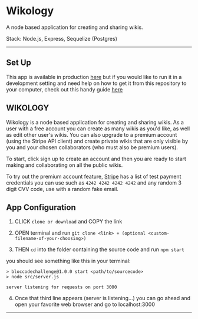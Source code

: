 # Wikology

A node based application for creating and sharing wikis.

Stack: Node.js, Express, Sequelize (Postgres)

---

## Set Up

This app is available in production [here](https://mxoliver-wikology.herokuapp.com) but if you would like to run it in a development setting and need help on how to get it from this repository to your computer, check out this handy guide [here](#app-configuration)

## WIKOLOGY 

Wikology is a node based application for creating and sharing wikis. As a user with a free account you can create as many wikis as you'd like, as well as edit other user's wikis. You can also upgrade to a premium account (using the Stripe API client) and create private wikis that are only visible by you and your chosen collaborators (who must also be premium users). 

To start, click sign up to create an account and then you are ready to start making and collaborating on all the public wikis. 

To try out the premium account feature, [Stripe](https://stripe.com/docs/testing#cards) has a list of test payment credentials you can use such as `4242 4242 4242 4242` and any random 3 digit CVV code, use with a random fake email. 

## App Configuration

1. CLICK `clone or download` and COPY the link

2. OPEN terminal and run `git clone <link> + (optional <custom-filename-of-your-choosing>)`

3. THEN `cd` into the folder containing the source code and run `npm start`

you should see something like this in your terminal:

```
> bloccodechallenge@1.0.0 start <path/to/sourcecode>
> node src/server.js

server listening for requests on port 3000
```

4. Once that third line appears (server is listening...) you can go ahead and open your favorite web browser and go to localhost:3000

---

